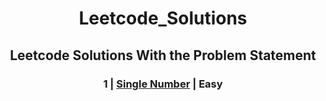 <h1 align="center">Leetcode_Solutions</h1>
<h2 align="center">Leetcode Solutions With the Problem Statement</h2>


<h3 align="center">
1 | <a href="https://github.com/Sujal-Git/Leetcode_Solutions/blob/main/Solutions/Leetcode_136.py" target="_blank">Single Number</a> | Easy
 </h3>



